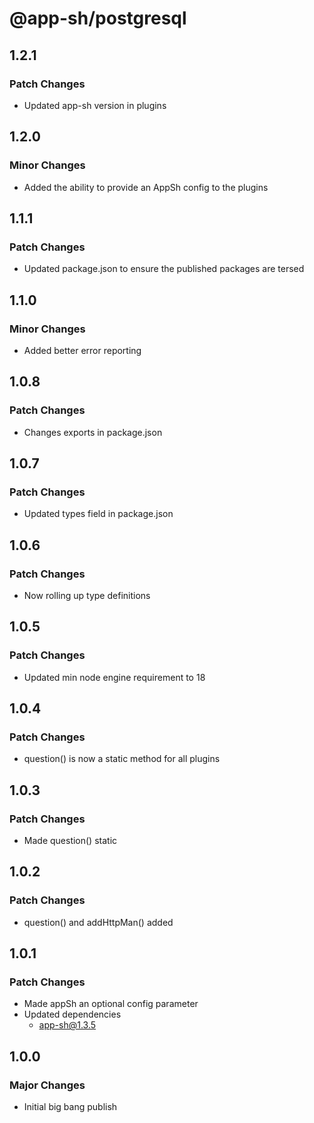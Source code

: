 # @app-sh/postgresql

## 1.2.1

### Patch Changes

- Updated app-sh version in plugins

## 1.2.0

### Minor Changes

- Added the ability to provide an AppSh config to the plugins

## 1.1.1

### Patch Changes

- Updated package.json to ensure the published packages are tersed

## 1.1.0

### Minor Changes

- Added better error reporting

## 1.0.8

### Patch Changes

- Changes exports in package.json

## 1.0.7

### Patch Changes

- Updated types field in package.json

## 1.0.6

### Patch Changes

- Now rolling up type definitions

## 1.0.5

### Patch Changes

- Updated min node engine requirement to 18

## 1.0.4

### Patch Changes

- question() is now a static method for all plugins

## 1.0.3

### Patch Changes

- Made question() static

## 1.0.2

### Patch Changes

- question() and addHttpMan() added

## 1.0.1

### Patch Changes

- Made appSh an optional config parameter
- Updated dependencies
  - app-sh@1.3.5

## 1.0.0

### Major Changes

- Initial big bang publish
